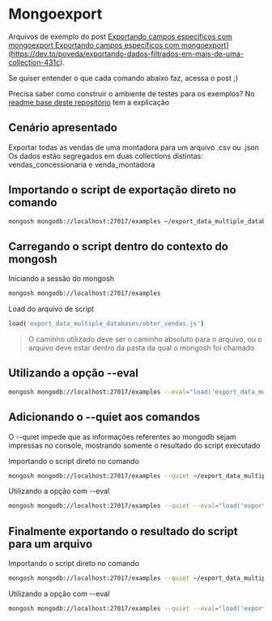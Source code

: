 # Mongoexport
Arquivos de exemplo do post [Exportando campos específicos com mongoexport Exportando campos específicos com mongoexport](https://dev.to/poveda/exportando-dados-filtrados-em-mais-de-uma-collection-431c)](https://dev.to/poveda/exportando-dados-filtrados-em-mais-de-uma-collection-431c).

Se quiser entender o que cada comando abaixo faz, acessa o post ;)

Precisa saber como construir o ambiente de testes para os exemplos? No [readme base deste repositório](../Readme.md) tem a explicação

## Cenário apresentado
Exportar todas as vendas de uma montadora para um arquivo .csv ou .json
Os dados estão segregados em duas collections distintas: vendas_concessionaria e venda_montadora

## Importando o script de exportação direto no comando

```sh
mongosh mongodb://localhost:27017/examples ~/export_data_multiple_databases/obter_vendas.js 
```

## Carregando o script dentro do contexto do mongosh

Iniciando a sessão do mongosh
```sh
mongosh mongodb://localhost:27017/examples
```
Load do arquivo de script
```sh
load('export_data_multiple_databases/obter_vendas.js')
```
> O caminho utilizado deve ser o caminho absoluto para o arquivo, ou o arquivo deve estar dentro da pasta da qual o mongosh foi chamado


## Utilizando a opção --eval

```sh
mongosh mongodb://localhost:27017/examples --eval="load('export_data_multiple_databases/obter_massa_dados.js');"
```

## Adicionando o --quiet aos comandos
O --quiet impede que as informações referentes ao mongodb sejam impressas no console, mostrando somente o resultado do script executado

Importando o script direto no comando
```sh
mongosh mongodb://localhost:27017/examples --quiet ~/export_data_multiple_databases/obter_vendas.js 
```

Utilizando a opção com --eval
```sh
mongosh mongodb://localhost:27017/examples --quiet --eval="load('export_data_multiple_databases/obter_massa_dados.js');"
```

## Finalmente exportando o resultado do script para um arquivo
Importando o script direto no comando
```sh
mongosh mongodb://localhost:27017/examples --quiet ~/export_data_multiple_databases/obter_vendas.js > resultado_do_script.json
```

Utilizando a opção com --eval
```sh
mongosh mongodb://localhost:27017/examples --quiet --eval="load('export_data_multiple_databases/obter_massa_dados.js');" > resultado_do_script.json
```